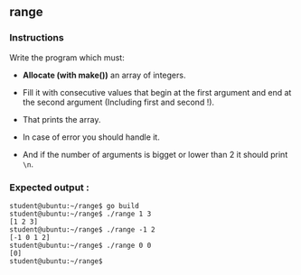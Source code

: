 ## range

### Instructions

Write the program which must:

- **Allocate (with make())** an array of integers.

- Fill it with consecutive values that begin at the first argument and end at  the second argument (Including first and second !).

- That prints the array.

- In case of error you should handle it.

- And if the number of arguments is bigget or lower than 2 it should print `\n`.

### Expected output :

```console
student@ubuntu:~/range$ go build
student@ubuntu:~/range$ ./range 1 3
[1 2 3]
student@ubuntu:~/range$ ./range -1 2
[-1 0 1 2]
student@ubuntu:~/range$ ./range 0 0
[0]
student@ubuntu:~/range$
```
